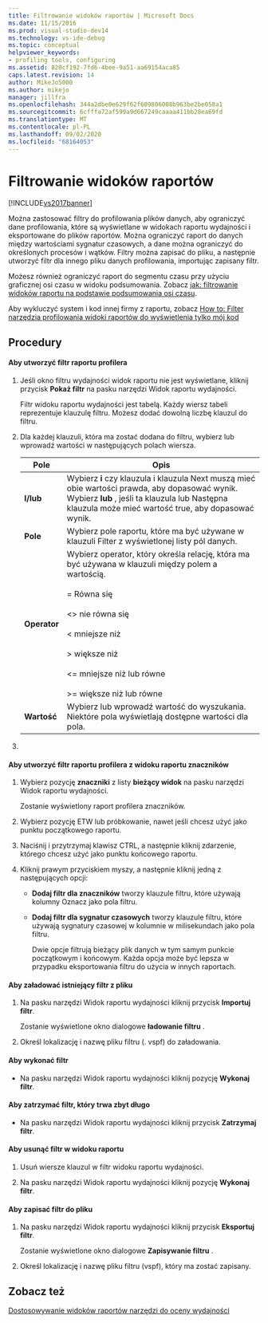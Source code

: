 ```yaml
---
title: Filtrowanie widoków raportów | Microsoft Docs
ms.date: 11/15/2016
ms.prod: visual-studio-dev14
ms.technology: vs-ide-debug
ms.topic: conceptual
helpviewer_keywords:
- profiling tools, configuring
ms.assetid: 820cf192-7fd6-4bee-9a51-aa69154aca85
caps.latest.revision: 14
author: MikeJo5000
ms.author: mikejo
manager: jillfra
ms.openlocfilehash: 344a2dbe0e629f62f609806008b963be2be058a1
ms.sourcegitcommit: 6cfffa72af599a9d667249caaaa411bb28ea69fd
ms.translationtype: MT
ms.contentlocale: pl-PL
ms.lasthandoff: 09/02/2020
ms.locfileid: "68164053"
---
```

# <a name="filtering-report-views"></a>Filtrowanie widoków raportów
[!INCLUDE[vs2017banner](../includes/vs2017banner.md)]

Można zastosować filtry do profilowania plików danych, aby ograniczyć dane profilowania, które są wyświetlane w widokach raportu wydajności i eksportowane do plików raportów. Można ograniczyć raport do danych między wartościami sygnatur czasowych, a dane można ograniczyć do określonych procesów i wątków. Filtry można zapisać do pliku, a następnie utworzyć filtr dla innego pliku danych profilowania, importując zapisany filtr.  
  
 Możesz również ograniczyć raport do segmentu czasu przy użyciu graficznej osi czasu w widoku podsumowania. Zobacz [jak: filtrowanie widoków raportu na podstawie podsumowania osi czasu](../profiling/how-to-filter-report-views-from-the-summary-timeline.md).  
  
 Aby wykluczyć system i kod innej firmy z raportu, zobacz [How to: Filter narzędzia profilowania widoki raportów do wyświetlenia tylko mój kod](../profiling/how-to-filter-profiling-tools-report-views-to-display-just-my-code.md)  
  
## <a name="procedures"></a>Procedury  
  
#### <a name="to-create-a-profiler-report-filter"></a>Aby utworzyć filtr raportu profilera  
  
1. Jeśli okno filtru wydajności widok raportu nie jest wyświetlane, kliknij przycisk **Pokaż filtr** na pasku narzędzi Widok raportu wydajności.  
  
     Filtr widoku raportu wydajności jest tabelą. Każdy wiersz tabeli reprezentuje klauzulę filtru. Możesz dodać dowolną liczbę klauzul do filtru.  
  
2. Dla każdej klauzuli, która ma zostać dodana do filtru, wybierz lub wprowadź wartości w następujących polach wiersza.  
  
    |Pole|Opis|  
    |-----------|-----------------|  
    |**I/lub**|Wybierz **i** czy klauzula i klauzula Next muszą mieć obie wartości prawda, aby dopasować wynik. Wybierz **lub** , jeśli ta klauzula lub Następna klauzula może mieć wartość true, aby dopasować wynik.|  
    |**Pole**|Wybierz pole raportu, które ma być używane w klauzuli Filter z wyświetlonej listy pól danych.|  
    |**Operator**|Wybierz operator, który określa relację, która ma być używana w klauzuli między polem a wartością.<br /><br /> = Równa się<br /><br /> <>  nie równa się<br /><br /> < mniejsze niż<br /><br /> > większe niż<br /><br /> <= mniejsze niż lub równe<br /><br /> >= większe niż lub równe|  
    |**Wartość**|Wybierz lub wprowadź wartość do wyszukania. Niektóre pola wyświetlają dostępne wartości dla pola.|  
  
3. 
  
#### <a name="to-create-a-profiler-report-filter-from-the-marks-report-view"></a>Aby utworzyć filtr raportu profilera z widoku raportu znaczników  
  
1. Wybierz pozycję **znaczniki** z listy **bieżący widok** na pasku narzędzi Widok raportu wydajności.  
  
    Zostanie wyświetlony raport profilera znaczników.  
  
2. Wybierz pozycję ETW lub próbkowanie, nawet jeśli chcesz użyć jako punktu początkowego raportu.  
  
3. Naciśnij i przytrzymaj klawisz CTRL, a następnie kliknij zdarzenie, którego chcesz użyć jako punktu końcowego raportu.  
  
4. Kliknij prawym przyciskiem myszy, a następnie kliknij jedną z następujących opcji:  
  
   - **Dodaj filtr dla znaczników** tworzy klauzule filtru, które używają kolumny Oznacz jako pola filtru.  
  
   - **Dodaj filtr dla sygnatur czasowych** tworzy klauzule filtru, które używają sygnatury czasowej w kolumnie w milisekundach jako pola filtru.  
  
     Dwie opcje filtrują bieżący plik danych w tym samym punkcie początkowym i końcowym. Każda opcja może być lepsza w przypadku eksportowania filtru do użycia w innych raportach.  
  
#### <a name="to-load-an-existing-filter-from-a-file"></a>Aby załadować istniejący filtr z pliku  
  
1. Na pasku narzędzi Widok raportu wydajności kliknij przycisk **Importuj filtr**.  
  
     Zostanie wyświetlone okno dialogowe **ładowanie filtru** .  
  
2. Określ lokalizację i nazwę pliku filtru (. vspf) do załadowania.  
  
#### <a name="to-execute-a-filter"></a>Aby wykonać filtr  
  
- Na pasku narzędzi Widok raportu wydajności kliknij pozycję **Wykonaj filtr**.  
  
#### <a name="to-stop-a-filter-that-is-taking-too-long-to-execute"></a>Aby zatrzymać filtr, który trwa zbyt długo  
  
- Na pasku narzędzi Widok raportu wydajności kliknij przycisk **Zatrzymaj filtr**.  
  
#### <a name="to-remove-a-filter-on-a-report-view"></a>Aby usunąć filtr w widoku raportu  
  
1. Usuń wiersze klauzul w filtr widoku raportu wydajności.  
  
2. Na pasku narzędzi Widok raportu wydajności kliknij pozycję **Wykonaj filtr**.  
  
#### <a name="to-save-a-filter-to-a-file"></a>Aby zapisać filtr do pliku  
  
1. Na pasku narzędzi Widok raportu wydajności kliknij przycisk **Eksportuj filtr**.  
  
     Zostanie wyświetlone okno dialogowe **Zapisywanie filtru** .  
  
2. Określ lokalizację i nazwę pliku filtru (vspf), który ma zostać zapisany.  
  
## <a name="see-also"></a>Zobacz też  
 [Dostosowywanie widoków raportów narzędzi do oceny wydajności](../profiling/customizing-performance-tools-report-views.md)
